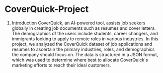 # CoverQuick-Project
1.	Introduction
CoverQuick, an AI-powered tool, assists job seekers globally in creating job documents such as resumes and cover letters. The demographics of the users include students, career changers, and immigrants looking to apply to remote roles in various industries. In this project, we analyzed the CoverQuick dataset of job applications and resumes to ascertain the primary industries, roles, and demographics the company should focus on. The data is structured in a JSON format, which was used to determine where best to allocate CoverQuick's marketing efforts to reach their ideal customers.
